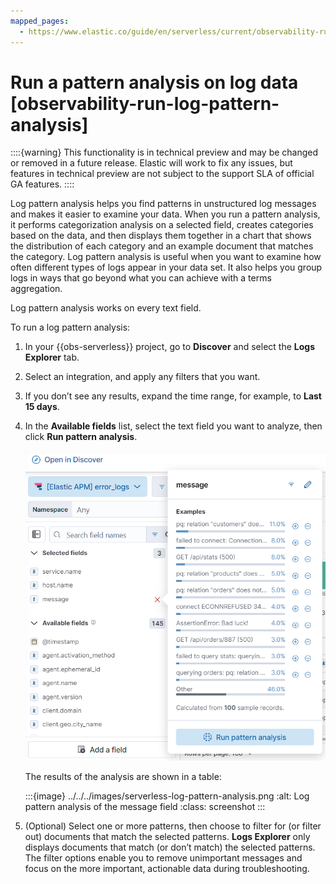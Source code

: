 ```yaml
---
mapped_pages:
  - https://www.elastic.co/guide/en/serverless/current/observability-run-log-pattern-analysis.html
---
```


# Run a pattern analysis on log data [observability-run-log-pattern-analysis]

::::{warning}
This functionality is in technical preview and may be changed or removed in a future release. Elastic will work to fix any issues, but features in technical preview are not subject to the support SLA of official GA features.
::::


Log pattern analysis helps you find patterns in unstructured log messages and makes it easier to examine your data. When you run a pattern analysis, it performs categorization analysis on a selected field, creates categories based on the data, and then displays them together in a chart that shows the distribution of each category and an example document that matches the category. Log pattern analysis is useful when you want to examine how often different types of logs appear in your data set. It also helps you group logs in ways that go beyond what you can achieve with a terms aggregation.

Log pattern analysis works on every text field.

To run a log pattern analysis:

1. In your {{obs-serverless}} project, go to **Discover** and select the **Logs Explorer** tab.
2. Select an integration, and apply any filters that you want.
3. If you don’t see any results, expand the time range, for example, to **Last 15 days**.
4. In the **Available fields** list, select the text field you want to analyze, then click **Run pattern analysis**.

    ![Run log pattern analysis](../../../images/serverless-run-log-pattern-analysis.png "")

    The results of the analysis are shown in a table:

    :::{image} ../../../images/serverless-log-pattern-analysis.png
    :alt: Log pattern analysis of the message field
    :class: screenshot
    :::

5. (Optional) Select one or more patterns, then choose to filter for (or filter out) documents that match the selected patterns. **Logs Explorer** only displays documents that match (or don’t match) the selected patterns. The filter options enable you to remove unimportant messages and focus on the more important, actionable data during troubleshooting.
